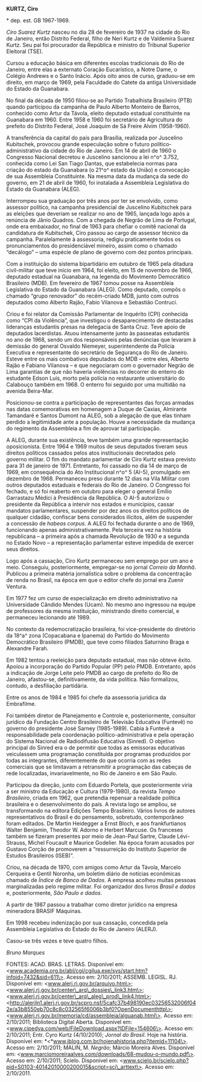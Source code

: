 **KURTZ, Ciro**

\* dep. est. GB 1967-1969.

*Ciro Suarez Kurtz* nasceu no dia 28 de fevereiro de 1937 na cidade do
Rio de Janeiro, então Distrito Federal, filho de Neri Kurtz e de
Valdemira Suarez Kurtz. Seu pai foi procurador da República e ministro
do Tribunal Superior Eleitoral (TSE).

Cursou a educação básica em diferentes escolas tradicionais do Rio de
Janeiro, entre elas a externato Coração Eucarístico, a Notre Dame, o
Colégio Andrews e o Santo Inácio. Após oito anos de curso, graduou-se em
direito, em março de 1969, pela Faculdade do Catete da antiga
Universidade do Estado da Guanabara.

No final da década de 1950 filiou-se ao Partido Trabalhista Brasileiro
(PTB) quando participou da campanha de Paulo Alberto Monteiro de Barros,
conhecido como Artur da Távola, eleito deputado estadual constituinte na
Guanabara em 1960. Entre 1958 e 1960 foi secretário de Agricultura do
prefeito do Distrito Federal, José Joaquim de Sá Freire Alvim
(1958-1960).

A transferência da capital do país para Brasília, realizada por
Juscelino Kubitschek, provocou grande especulação sobre o futuro
político-administrativo da cidade do Rio de Janeiro. Em 14 de abril de
1960 o Congresso Nacional decretou e Juscelino sancionou a lei n^o^
3.752, conhecida como Lei San Tiago Dantas, que estabelecia normas para
criação do estado da Guanabara (o 21^o^ estado da União) e convocação de
sua Assembleia Constituinte. Na mesma data da mudança da sede do
governo, em 21 de abril de 1960, foi instalada a Assembleia Legislativa
do Estado da Guanabara (ALEG).

Interrompeu sua graduação por três anos por ter se envolvido, como
assessor político, na campanha presidencial de Juscelino Kubitschek para
as eleições que deveriam se realizar no ano de 1965, lançada logo após a
renúncia de Jânio Quadros. Com a chegada de Negrão de Lima de Portugal,
onde era embaixador, no final de 1963 para chefiar o comitê nacional da
candidatura de Kubitschek, Ciro passou ao cargo de assessor técnico da
campanha. Paralelamente à assessoria, redigiu praticamente todos os
pronunciamentos do presidenciável mineiro, assim como o chamado
“decálogo” – uma espécie de plano de governo com dez pontos principais.

Com a instituição do sistema bipartidário em outubro de 1965 pela
ditadura civil-militar que teve início em 1964, foi eleito, em 15 de
novembro de 1966, deputado estadual na Guanabara, na legenda do
Movimento Democrático Brasileiro (MDB). Em fevereiro de 1967 tomou posse
na Assembleia Legislativa do Estado da Guanabara (ALEG). Como deputado,
compôs o chamado “grupo renovador” do recém-criado MDB, junto com outros
deputados como Alberto Rajão, Fabio Vilanova e Sebastião Contruci.

Criou e foi relator da Comissão Parlamentar de Inquérito (CPI) conhecida
como “CPI da Violência”, que investigou o desaparecimento de destacadas
lideranças estudantis presas na delegacia de Santa Cruz. Teve apoio de
deputados lacerdistas. Atuou intensamente junto às passeatas estudantis
no ano de 1968, sendo um dos responsáveis pelas denúncias que levaram à
demissão do general Osvaldo Niemeyer, superintendente da Polícia
Executiva e representante do secretário de Segurança do Rio de Janeiro.
Esteve entre os mais combativos deputados do MDB – entre eles, Alberto
Rajão e Fabiano Vilanova – e que negociaram com o governador Negrão de
Lima garantias de que não haveria violências no decorrer do enterro do
estudante Edson Luís, morto pela polícia no restaurante universitário do
Calabouço também em 1968. O enterro foi seguido por uma multidão na
avenida Beira-Mar.

Posicionou-se contra a participação de representantes das forças armadas
nas datas comemorativas em homenagem a Duque de Caxias, Almirante
Tamandaré e Santos Dumont na ALEG, sob a alegação de que elas tinham
perdido a legitimidade ante a população. Houve a necessidade da mudança
do regimento da Assembleia a fim de aprovar tal participação.

A ALEG, durante sua existência, teve também uma grande representação
oposicionista. Entre 1964 e 1969 muitos de seus deputados tiveram seus
direitos políticos cassados pelos atos institucionais decretados pelo
governo militar. O fim do mandato parlamentar de Ciro Kurtz estava
previsto para 31 de janeiro de 1971. Entretanto, foi cassado no dia 14
de março de 1969, em consequência do Ato Institucional n^o^ 5 (AI-5),
promulgado em dezembro de 1968. Permaneceu preso durante 12 dias na Vila
Militar com outros deputados estaduais e federais do Rio de Janeiro. O
Congresso foi fechado, e só foi reaberto em outubro para eleger o
general Emílio Garrastazu Médici à Presidência da República. O AI-5
autorizou o presidente da República a intervir nos estados e municípios,
cassar mandatos parlamentares, suspender por dez anos os direitos
políticos de qualquer cidadão, confiscar bens considerados ilícitos,
além de suspender a concessão de *habeas corpus*. A ALEG foi fechada
durante o ano de 1969, funcionando apenas administrativamente. Pela
terceira vez na história republicana – a primeira após a chamada
Revolução de 1930 e a segunda no Estado Novo – a representação
parlamentar esteve impedida de exercer seus direitos.

Logo após a cassação, Ciro Kurtz permaneceu sem emprego por um ano e
meio. Conseguiu, posteriormente, empregar-se no jornal *Correio da
Manhã*. Publicou a primeira matéria jornalística sobre o problema da
concentração de renda no Brasil, na época em que o editor chefe do
jornal era Zuenir Ventura.

Em 1977 fez um curso de especialização em direito administrativo na
Universidade Cândido Mendes (Ucam). No mesmo ano ingressou na equipe de
professores da mesma instituição, ministrando direito comercial, e
permaneceu lecionando até 1989.

No contexto da redemocratização brasileira, foi vice-presidente do
diretório da 18^a^ zona (Copacabana e Ipanema) do Partido do Movimento
Democrático Brasileiro (PMDB), que teve como filiados Saturnino Braga e
Alexandre Farah.

Em 1982 tentou a reeleição para deputado estadual, mas não obteve êxito.
Apoiou a incorporação do Partido Popular (PP) pelo PMDB. Entretanto,
após a indicação de Jorge Leite pelo PMDB ao cargo de prefeito do Rio de
Janeiro, afastou-se, definitivamente, da vida política. Não formalizou,
contudo, a desfiliação partidária.

Entre os anos de 1984 e 1985 foi chefe da assessoria jurídica da
Embrafilme.

Foi também diretor de Planejamento e Controle e, posteriormente,
consultor jurídico da Fundação Centro Brasileiro de Televisão Educativa
(Funtevê) no governo do presidente José Sarney (1985-1989). Cabia à
Funtevê a responsabilidade pela coordenação político-administrativa e
pela operação do Sistema Nacional de Radiodifusão Educativa (Sinred). O
objetivo principal do Sinred era o de permitir que todas as emissoras
educativas veiculassem uma programação constituída por programas
produzidos por todas as integrantes, diferentemente do que ocorria com
as redes comerciais que se limitavam a retransmitir a programação das
cabeças de rede localizadas, invariavelmente, no Rio de Janeiro e em São
Paulo.

Participou da direção, junto com Eduardo Portela, que posteriormente
viria a ser ministro da Educação e Cultura (1979-1980), da revista
*Tempo Brasileiro*, criada em 1962, que pretendia repensar a realidade
política brasileira e o desenvolvimento do país. A revista logo se
ampliou, se transformando na editora Edições Tempo Brasileiro. Vários
livros de autores representativos do Brasil e do pensamento, sobretudo,
contemporâneo foram editados. De Martin Heidegger a Ernst Bloch, e aos
frankfurtianos Walter Benjamin, Theodor W. Adorno e Herbert Marcuse. Os
franceses também se fizeram presentes por meio de Jean-Paul Sartre,
Claude Lévi-Strauss, Michel Foucault e Maurice Godelier. Na época foram
acusados por Gustavo Corção de promoverem a “ressurreição do Instituto
Superior de Estudos Brasileiros (ISEB)”.

Criou, na década de 1970, com amigos como Artur da Távola, Marcelo
Cerqueira e Gentil Noronha, um boletim diário de notícias econômicas
chamado de *Índice de Banco de Dados*. A empresa acolheu muitas pessoas
marginalizadas pelo regime militar. Foi organizador dos livros *Brasil e
dados* e, posteriormente, *São Paulo e dados*.

A partir de 1987 passou a trabalhar como diretor jurídico na empresa
mineradora BRASIF Máquinas.

Em 1998 recebeu indenização por sua cassação, concedida pela Assembleia
Legislativa do Estado do Rio de Janeiro (ALERJ).

Casou-se três vezes e teve quatro filhos.

*Bruno Marques*

FONTES: ACAD. BRAS. LETRAS. Disponível em:
\<www.academia.org.br/abl/cgi/cgilua.exe/sys/start.htm?infoid=7432&sid=611\>.
Acesso em: 2/10/2011; ASSEMB. LEGISL. RJ. Disponível em:
\<www.alerj.rj.gov.br/arquivo.htm\>;
\<www.alerj.rj.gov.br/center\_arq\_dossies\_link3.htm\>;
\<www.alerj.rj.gov.br/center\_arq\_aleg\_prod\_link4.htm\>;
\<http://alerjln1.alerj.rj.gov.br/scpro.nsf/5cafc37b498190ec03256532006f042e/a3b8550eb70c8c8c032565f6006b3bf0?OpenDocumenthttp\>;
\<www.alerj.rj.gov.br/memoria/cd/assembleia/alguanab.html\>. Acesso em:
2/10/2011; Biblioteca Digital Aberta. Disponível em:
\<www.cipedya.com/web/FileDownload.aspx?IDFile=154606\>. Acesso em:
2/10/2011; Entr. Cyro Kurtz (4/10/2010); *Jornal do Brasil*. Hoje na
história. Disponível em:
*\<*www.jblog.com.br/hojenahistoria.php?itemid=11104\>. Acesso em:
2/10/2011; MALIN, M. *Negrão*; Márcio Moreira Alves. Disponível em:
\<www.marciomoreiraalves.com/downloads/68-mudou-o-mundo.pdf\>. Acesso
em: 2/10/2011; Scielo. Disponível em:
\<www.scielo.br/scielo.php?pid=S0103-40142010000200015&script=sci\_arttext\>.
Acesso em: 2/10/2011.
